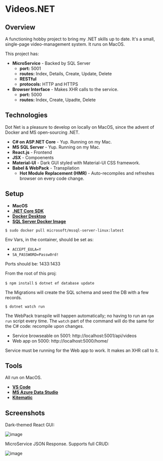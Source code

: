 # Videos.NET

## Overview

A functioning hobby project to bring my .NET skills up to date. It's a small, single-page video-management system. It runs on MacOS.

This project has:

* **MicroService** - Backed by SQL Server
  * **port:** 5001
  * **routes:** Index, Details, Create, Update, Delete
  * **RESTful**
  * **protocols:** HTTP and HTTPS
* **Browser Interface** - Makes XHR calls to the service.
  * **port:** 5000
  * **routes:** Index, Create, Upadte, Delete

## Technologies

Dot Net is a pleasure to develop on locally on MacOS, since the advent of Docker and MS open-sourcing .NET.

* **C# on ASP.NET Core** - Yup. Running on my Mac.
* **MS SQL Server** - Yup. Running on my Mac.
* **React.js** - Frontend
* **JSX** - Compoenents
* **Material-UI** - Dark GUI styled with Material-UI CSS framework.
* **Babel & WebPack** - Transpilation
  * **Hot Module Replacement (HMR)** - Auto-recompiles and refreshes browser on every code change.

## Setup

* **MacOS**
* **[.NET Core SDK](https://dotnet.microsoft.com/download)**
* **[Docker Desktop](https://www.docker.com/products/docker-desktop)**
* **[SQL Server Docker Image](https://hub.docker.com/r/microsoft/mssql-server-linux)**

`$ sudo docker pull microsoft/mssql-server-linux:latest`

Env Vars, in the container, should be set as:

* `ACCEPT_EULA=Y`
* `SA_PASSWORD=Passw0rd!`

Ports should be: 1433:1433

From the root of this proj:

`$ npm install`
`$ dotnet ef database update`

The Migrations will create the SQL schema and seed the DB with a few records.

`$ dotnet watch run`

The WebPack transpile will happen automatically; no having to run an `npm run` script every time. The `watch` part of the command will do the same for the C# code: recompile upon changes.

* Service browseable on 5001: http://localhost:5001/api/videos
* Web app on 5000: http://localhost:5000/home/

Service must be running for the Web app to work. It makes an XHR call to it.

## Tools

All run on MacOS.

* **[VS Code](https://code.visualstudio.com/)**
* **[MS Azure Data Studio](https://docs.microsoft.com/en-us/sql/azure-data-studio/download?view=sql-server-2017)**
* **[Kitematic](https://kitematic.com/)**

## Screenshots

Dark-themed React GUI:

![image](https://user-images.githubusercontent.com/214047/65304048-9dec8900-db4d-11e9-90fb-4e409462ec1d.png)

MicroService JSON Response. Supports full CRUD:

![image](https://user-images.githubusercontent.com/214047/65304104-ceccbe00-db4d-11e9-99d9-381d0dea46d6.png)
